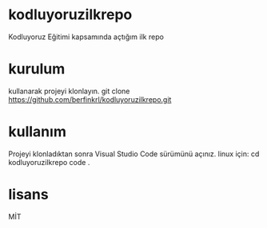 # kodluyoruzilkrepo
Kodluyoruz Eğitimi kapsamında açtığım ilk repo
# kurulum 
kullanarak projeyi klonlayın.
git clone https://github.com/berfinkrl/kodluyoruzilkrepo.git
# kullanım
Projeyi klonladıktan sonra Visual Studio Code sürümünü açınız.
linux için:
cd kodluyoruzilkrepo
code .
# lisans
MİT
